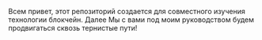 Всем привет, этот репозиторий создается для совместного изучения технологии блокчейн. Далее Мы с вами под моим руководством будем продвигаться сквозь тернистые пути!

